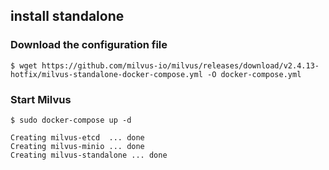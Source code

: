 ## install standalone 
### Download the configuration file
```
$ wget https://github.com/milvus-io/milvus/releases/download/v2.4.13-hotfix/milvus-standalone-docker-compose.yml -O docker-compose.yml
```
### Start Milvus
```
$ sudo docker-compose up -d

Creating milvus-etcd  ... done
Creating milvus-minio ... done
Creating milvus-standalone ... done
```
